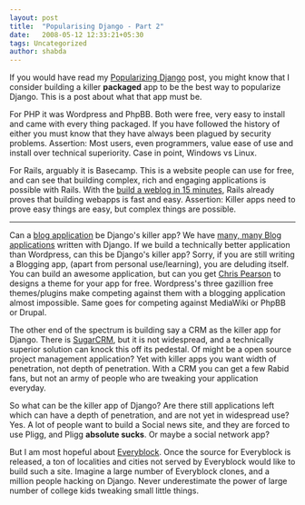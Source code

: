 ```yaml
---
layout: post
title:  "Popularising Django - Part 2"
date:   2008-05-12 12:33:21+05:30
tags: Uncategorized
author: shabda
---
```

If you would have read my [Popularizing Django](http://www.42topics.com/blog/2008/05/popularizing-django-or-reusable-apps-considered-harmful/) post, you might know that I consider building a killer **packaged** app to be the best way to popularize Django. This is a post about what that app must be.

For PHP it was Wordpress and PhpBB. Both were free, very easy to install and came with every thing packaged. If you have followed the history of either you must know that they have always been plagued by security problems.
Assertion: Most users, even programmers, value ease of use and install over technical superiority. Case in point, Windows vs Linux.

For Rails, arguably it is Basecamp. This is a website people can use for free, and can see that building complex, rich and engaging applications is possible with Rails. With the [build a weblog in 15 minutes](http://media.rubyonrails.org/video/rails_take2_with_sound.mov), Rails already proves that building webapps is fast and easy.
Assertion: Killer apps need to prove easy things are easy, but complex things are possible.

-----------------

Can a [blog application](http://byteflow.su/) be Django's killer app? We have [many, many Blog applications](http://blog.michaeltrier.com/2007/12/30/django-blogging-apps) written with Django. If we build a technically better application than Wordpress, can this be Django's killer app? Sorry, if you are still writing a Blogging app, (apart from personal use/learning), you are deluding itself. You can build an awesome application, but can you get [Chris Pearson](http://pearsonified.com/) to designs a theme for your app for free. Wordpress's three gazillion free themes/plugins make competing against them with a blogging application almost impossible. Same goes for competing against MediaWiki or PhpBB or Drupal.

The other end of the spectrum is building say a CRM as the killer app for Django. There is [SugarCRM](http://www.sugarcrm.com/), but it is not widespread, and a technically superior solution can knock this off its pedestal. Of might be a open source project management application?
Yet with killer apps you want width of penetration, not depth of penetration. With a CRM you can get a few Rabid fans, but not an army of people who are tweaking your application everyday.

So what can be the killer app of Django? Are there still applications left which can have a depth of penetration, and are not yet in widespread use? Yes. A lot of people want to build a Social news site, and they are forced to use Pligg, and Pligg **absolute sucks**. Or maybe a social network app?

But I am most hopeful about [Everyblock](http://everyblock.com/). Once the source for Everyblock is released, a ton of localities and cities not served by Everyblock would like to build such a site. Imagine a large number of Everyblock clones, and a million people hacking on Django. Never underestimate the power of large number of college kids tweaking small little things.


